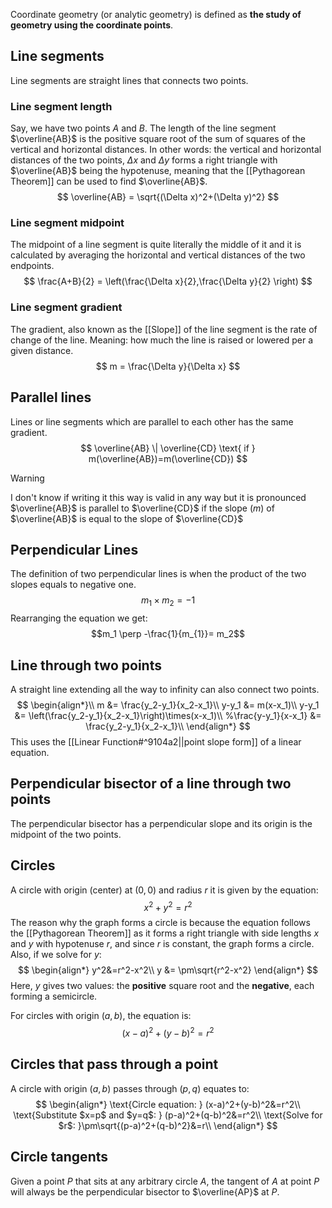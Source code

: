 Coordinate geometry (or analytic geometry) is defined as **the study of geometry using the coordinate points**.
## Line segments
Line segments are straight lines that connects two points. 
### Line segment length
Say, we have two points $A$ and $B$. The length of the line segment $\overline{AB}$ is the positive square root of the sum of squares of the vertical and horizontal distances. In other words: the vertical and horizontal distances of the two points, $\Delta x$ and $\Delta y$ forms a right triangle with $\overline{AB}$ being the hypotenuse, meaning that the [[Pythagorean Theorem]] can be used to find $\overline{AB}$.
$$
\overline{AB} = \sqrt{(\Delta x)^2+(\Delta y)^2}
$$
### Line segment midpoint
The midpoint of a line segment is quite literally the middle of it and it is calculated by averaging the horizontal and vertical distances of the two endpoints.
$$
\frac{A+B}{2} = \left(\frac{\Delta x}{2},\frac{\Delta y}{2} \right)
$$
### Line segment gradient
The gradient, also known as the [[Slope]] of the line segment is the rate of change of the line. Meaning: how much the line is raised or lowered per a given distance. 
$$
m = \frac{\Delta y}{\Delta x}
$$
## Parallel lines
Lines or line segments which are parallel to each other has the same gradient.
$$
\overline{AB} \| \overline{CD} \text{ if } m(\overline{AB})=m(\overline{CD})
$$
> [!warning]
> I don't know if writing it this way is valid in any way but it is pronounced $\overline{AB}$ is parallel to $\overline{CD}$ if the slope ($m$) of $\overline{AB}$ is equal to the slope of $\overline{CD}$
## Perpendicular Lines
The definition of two perpendicular lines is when the product of the two slopes equals to negative one.
$$
m_1\times m_2=-1
$$
Rearranging the equation we get:
$$m_1 \perp -\frac{1}{m_{1}}= m_2$$
## Line through two points
A straight line extending all the way to infinity can also connect two points. 
$$
\begin{align*}\\
m &= \frac{y_2-y_1}{x_2-x_1}\\
y-y_1 &= m(x-x_1)\\
y-y_1 &= \left(\frac{y_2-y_1}{x_2-x_1}\right)\times(x-x_1)\\
%\frac{y-y_1}{x-x_1} &= \frac{y_2-y_1}{x_2-x_1}\\
\end{align*}
$$
This uses the [[Linear Function#^9104a2||point slope form]] of a linear equation.
## Perpendicular bisector of a line through two points
The perpendicular bisector has a perpendicular slope and its origin is the midpoint of the two points.
## Circles
A circle with origin (center) at $(0,0)$ and radius $r$ it is given by the equation:
$$
x^2+y^2=r^2
$$
The reason why the graph forms a circle is because the equation follows the [[Pythagorean Theorem]] as it forms a right triangle with side lengths $x$ and $y$ with hypotenuse $r$, and since $r$ is constant, the graph forms a circle. Also, if we solve for $y$:
$$
\begin{align*}
y^2&=r^2-x^2\\
y &= \pm\sqrt{r^2-x^2}
\end{align*}
$$
Here, $y$ gives two values: the **positive** square root and the **negative**, each forming a semicircle.

For circles with origin $(a,b)$, the equation is:
$$
(x-a)^2+(y-b)^2=r^2
$$
## Circles that pass through a point
A circle with origin $(a,b)$ passes through $(p,q)$ equates to:
$$
\begin{align*}
\text{Circle equation: } (x-a)^2+(y-b)^2&=r^2\\
\text{Substitute $x=p$ and $y=q$: } (p-a)^2+(q-b)^2&=r^2\\
\text{Solve for $r$: }\pm\sqrt{(p-a)^2+(q-b)^2}&=r\\
\end{align*}
$$
## Circle tangents
Given a point $P$ that sits at any arbitrary circle $A$, the tangent of $A$ at point $P$ will always be the perpendicular bisector to $\overline{AP}$ at $P$. 